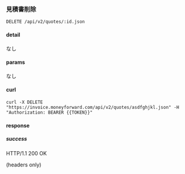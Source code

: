 ### 見積書削除

```
DELETE /api/v2/quotes/:id.json
```

#### detail

なし

#### params

なし

#### curl

```
curl -X DELETE "https://invoice.moneyforward.com/api/v2/quotes/asdfghjkl.json" -H "Authorization: BEARER {{TOKEN}}"
```

#### response
##### success
HTTP/1.1 200 OK

(headers only)

